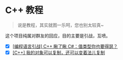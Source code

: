 # C++ 教程

> 说是教程，其实就图一乐呵，您也别太较真~

这个项目纯属对群友的回应，目的主要是引战，互喷。

- [x] [[编程语言引战] C++ 瞅了瞅 C#：值类型你也要得瑟？](https://www.bilibili.com/video/BV1iM4y1M7Qm/)
- [x] [[C++] 我的对象可以复制，还可以变着法儿复制](https://www.bilibili.com/video/BV1iM4y1M7Qm/)
